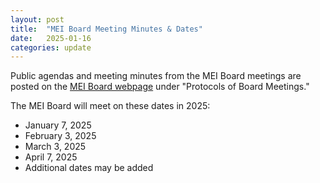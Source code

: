 ```yaml
---
layout: post
title:  "MEI Board Meeting Minutes & Dates"
date:   2025-01-16
categories: update
---
```


Public agendas and meeting minutes from the MEI Board meetings are posted on the [MEI Board webpage](https://music-encoding.org/community/mei-board.html) under "Protocols of Board Meetings."

The MEI Board will meet on these dates in 2025:
* January 7, 2025
* February 3, 2025
* March 3, 2025
* April 7, 2025
* Additional dates may be added